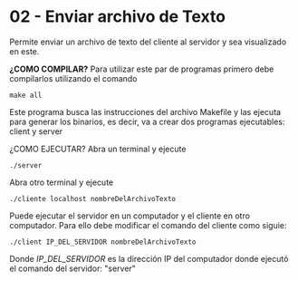 # 02 - Enviar archivo de Texto

Permite enviar un archivo de texto del cliente al servidor y sea visualizado en este.

__¿COMO COMPILAR?__
Para utilizar este par de programas primero debe compilarlos
utilizando el comando

`make all`

Este programa busca las instrucciones del archivo Makefile
y las ejecuta para generar los binarios, es decir, 
va a crear dos programas ejecutables: client y server

¿COMO EJECUTAR?
Abra un terminal y ejecute

`./server`

Abra otro terminal y ejecute

`./cliente localhost nombreDelArchivoTexto`

Puede ejecutar el servidor en un computador y el cliente
en otro computador. Para ello debe modificar el comando
del cliente como siguie:

`./client IP_DEL_SERVIDOR nombreDelArchivoTexto`

Donde _IP_DEL_SERVIDOR_ es la dirección IP del computador
donde ejecutó el comando del servidor: "server" 
